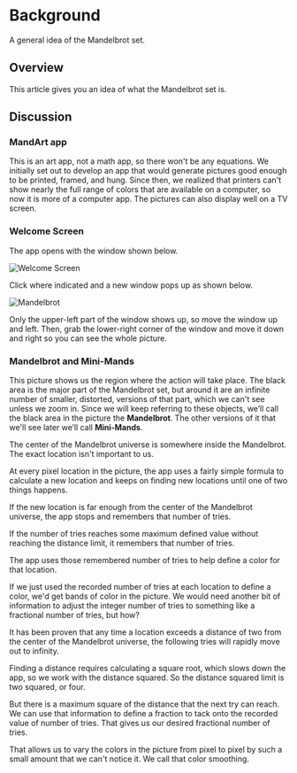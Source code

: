 # Background

A general idea of the Mandelbrot set.

## Overview

This article gives you an idea of what the Mandelbrot set is.

<!-- ![Example](mandart_a02.png) -->

## Discussion

### MandArt app

This is an art app, not a math app, so there won't be any equations.
We initially set out to develop an app that would generate pictures good enough to be printed, framed, and hung.
Since then, we realized that printers can't show nearly the full range of colors that are available on a computer, so now it is more of a computer app.
The pictures can also display well on a TV screen.

### Welcome Screen

The app opens with the window shown below.

![Welcome Screen](WindowWelcome2.png)

Click where indicated and a new window pops up as shown below.

![Mandelbrot](MandArtDefaultExample.png)

Only the upper-left part of the window shows up, so move the window up and left.
Then, grab the lower-right corner of the window and move it down and right so you can see the whole picture.

### Mandelbrot and Mini-Mands

This picture shows us the region where the action will take place. 
The black area is the major part of the Mandelbrot set, 
but around it are an infinite number of smaller, distorted, versions of that part,
which we can't see unless we zoom in. 
Since we will keep referring to these objects, 
we’ll call the black area in the picture the **Mandelbrot**. 
The other versions of it that we'll see later we’ll call **Mini-Mands**.

The center of the Mandelbrot universe is somewhere inside the Mandelbrot. The exact location isn't important to us.

At every pixel location in the picture, the app uses a fairly simple formula to calculate a new location and keeps on finding new locations until one of two things happens.

If the new location is far enough from the center of the Mandelbrot universe, the app stops and remembers that number of tries.

If the number of tries reaches some maximum defined value without reaching the distance limit, it remembers that number of tries.

The app uses those remembered number of tries to help define a color for that location.

If we just used the recorded number of tries at each location to define a color, we'd get bands of color in the picture.
We would need another bit of information to adjust the integer number of tries to something like a fractional number of tries, but how?

It has been proven that any time a location exceeds a distance of two from the center of the Mandelbrot universe, the following tries will rapidly move out to infinity.

Finding a distance requires calculating a square root, which slows down the app, so we work with the distance squared.
So the distance squared limit is two squared, or four.

But there is a maximum square of the distance that the next try can reach.
We can use that information to define a fraction to tack onto the recorded value of number of tries.
That gives us our desired fractional number of tries.

That allows us to vary the colors in the picture from pixel to pixel by such a small amount that we can't notice it.
We call that color smoothing.


